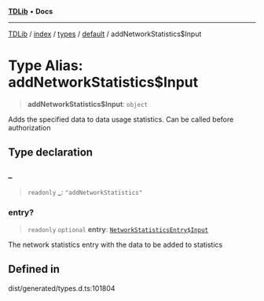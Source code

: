 [**TDLib**](../../../../../../README.md) • **Docs**

***

[TDLib](../../../../../../modules.md) / [index](../../../../../README.md) / [types](../../../README.md) / [default](../README.md) / addNetworkStatistics$Input

# Type Alias: addNetworkStatistics$Input

> **addNetworkStatistics$Input**: `object`

Adds the specified data to data usage statistics. Can be called before authorization

## Type declaration

### \_

> `readonly` **\_**: `"addNetworkStatistics"`

### entry?

> `readonly` `optional` **entry**: [`NetworkStatisticsEntry$Input`](NetworkStatisticsEntry$Input.md)

The network statistics entry with the data to be added to statistics

## Defined in

dist/generated/types.d.ts:101804
